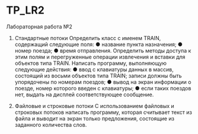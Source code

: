 # TP_LR2
Лабораторная работа №2 
1. Стандартные потоки
Определить класс с именем TRAIN, содержащий следующие поля: 
● название пункта назначения;
● номер поезда;
● время отправления. Определить методы доступа к этим полям 
и перегруженные операции извлечения и вставки для объектов типа TRAIN. Написать программу, выполняющую следующие действия:
● ввод с клавиатуры данных в массив, состоящий из восьми объектов типа TRAIN; записи должны быть упорядочены по номерам поездов;
● вывод на экран информации о поезде, номер которого введен с клавиатуры;
● если таких поездов нет, выдать на дисплей соответствующее сообщение.

2. Файловые и строковые потоки
С использованием файловых и строковых потоков написать программу,
которая считывает текст из файла и выводит на экран только предложения, состоящие из заданного количества слов.
